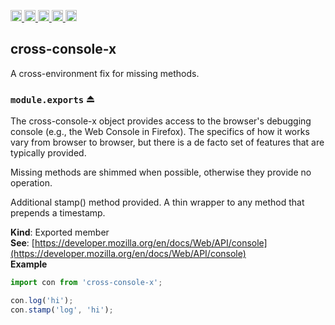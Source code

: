 <a href="https://travis-ci.org/Xotic750/cross-console-x"
  title="Travis status">
<img
  src="https://travis-ci.org/Xotic750/cross-console-x.svg?branch=master"
  alt="Travis status" height="18">
</a>
<a href="https://david-dm.org/Xotic750/cross-console-x"
  title="Dependency status">
<img src="https://david-dm.org/Xotic750/cross-console-x/status.svg"
  alt="Dependency status" height="18"/>
</a>
<a
  href="https://david-dm.org/Xotic750/cross-console-x?type=dev"
  title="devDependency status">
<img src="https://david-dm.org/Xotic750/cross-console-x/dev-status.svg"
  alt="devDependency status" height="18"/>
</a>
<a href="https://badge.fury.io/js/cross-console-x"
  title="npm version">
<img src="https://badge.fury.io/js/cross-console-x.svg"
  alt="npm version" height="18">
</a>
<a href="https://www.jsdelivr.com/package/npm/cross-console-x"
  title="jsDelivr hits">
<img src="https://data.jsdelivr.com/v1/package/npm/cross-console-x/badge?style=rounded"
  alt="jsDelivr hits" height="18">
</a>

<a name="module_cross-console-x"></a>

## cross-console-x

A cross-environment fix for missing methods.

<a name="exp_module_cross-console-x--module.exports"></a>

### `module.exports` ⏏

The cross-console-x object provides access to the browser's debugging console
(e.g., the Web Console in Firefox). The specifics of how it works vary from
browser to browser, but there is a de facto set of features that are
typically provided.

Missing methods are shimmed when possible, otherwise they provide no
operation.

Additional stamp() method provided.
A thin wrapper to any method that prepends a timestamp.

**Kind**: Exported member  
**See**: [https://developer.mozilla.org/en/docs/Web/API/console](https://developer.mozilla.org/en/docs/Web/API/console)  
**Example**

```js
import con from 'cross-console-x';

con.log('hi');
con.stamp('log', 'hi');
```
